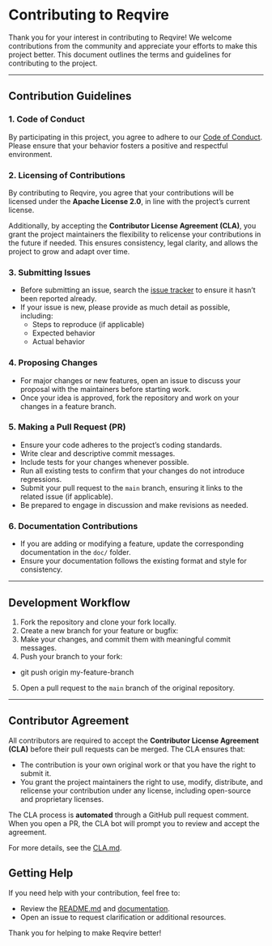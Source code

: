 # Contributing to Reqvire

Thank you for your interest in contributing to Reqvire! We welcome contributions from the community and appreciate your efforts to make this project better. This document outlines the terms and guidelines for contributing to the project.

---

## Contribution Guidelines

### 1. Code of Conduct
By participating in this project, you agree to adhere to our [Code of Conduct](./code_of_conduct.md). Please ensure that your behavior fosters a positive and respectful environment.

### 2. Licensing of Contributions

By contributing to Reqvire, you agree that your contributions will be licensed under the **Apache License 2.0**, in line with the project’s current license.

Additionally, by accepting the **Contributor License Agreement (CLA)**, you grant the project maintainers the flexibility to relicense your contributions in the future if needed. This ensures consistency, legal clarity, and allows the project to grow and adapt over time.


### 3. Submitting Issues
- Before submitting an issue, search the [issue tracker](https://github.com/ilijaljubicic/Reqvire/issues) to ensure it hasn’t been reported already.
- If your issue is new, please provide as much detail as possible, including:
  - Steps to reproduce (if applicable)
  - Expected behavior
  - Actual behavior

### 4. Proposing Changes
- For major changes or new features, open an issue to discuss your proposal with the maintainers before starting work.
- Once your idea is approved, fork the repository and work on your changes in a feature branch.

### 5. Making a Pull Request (PR)
- Ensure your code adheres to the project’s coding standards.
- Write clear and descriptive commit messages.
- Include tests for your changes whenever possible.
- Run all existing tests to confirm that your changes do not introduce regressions.
- Submit your pull request to the `main` branch, ensuring it links to the related issue (if applicable).
- Be prepared to engage in discussion and make revisions as needed.

### 6. Documentation Contributions
- If you are adding or modifying a feature, update the corresponding documentation in the `doc/` folder.
- Ensure your documentation follows the existing format and style for consistency.

---

## Development Workflow

1. Fork the repository and clone your fork locally.
2. Create a new branch for your feature or bugfix:
3. Make your changes, and commit them with meaningful commit messages.
4. Push your branch to your fork:
  * git push origin my-feature-branch
5. Open a pull request to the `main` branch of the original repository.

---

## Contributor Agreement

All contributors are required to accept the **Contributor License Agreement (CLA)** before their pull requests can be merged. The CLA ensures that:

- The contribution is your own original work or that you have the right to submit it.
- You grant the project maintainers the right to use, modify, distribute, and relicense your contribution under any license, including open-source and proprietary licenses.

The CLA process is **automated** through a GitHub pull request comment. When you open a PR, the CLA bot will prompt you to review and accept the agreement.

For more details, see the [CLA.md](./CLA.md).

## Getting Help

If you need help with your contribution, feel free to:
- Review the [README.md](./README.md) and [documentation](./doc/).
- Open an issue to request clarification or additional resources.

Thank you for helping to make Reqvire better!
